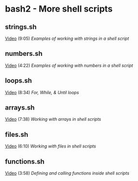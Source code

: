 # bash2 - More shell scripts

## strings.sh

[Video](https://youtu.be/Yvh1jcT5Tpc) (9:05)
*Examples of working with strings in a shell script*

## numbers.sh

[Video](https://youtu.be/FpaXAUGoxmw) (4:22)
*Examples of working with numbers in a shell script*

## loops.sh

[Video](https://youtu.be/KxX6k0lcOmI) (8:34)
*For, While, & Until loops*

## arrays.sh

[Video](https://youtu.be/VEyrJZj7qhc) (7:38)
*Working with arrays in shell scripts*

## files.sh

[Video](https://youtu.be/UOhy1RQd6AU) (6:10)
*Working with files in shell scripts*

## functions.sh

[Video](https://youtu.be/ao0GsG0EATE) (3:58)
*Defining and calling functions inside shell scripts*
